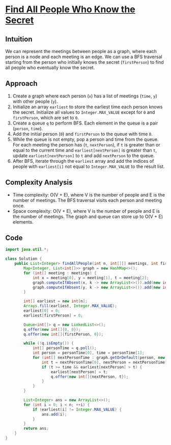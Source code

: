 
# [Find All People Who Know the Secret](https://leetcode.com/problems/find-all-people-with-secret/?envType=daily-question&envId=2024-02-24)

## Intuition
We can represent the meetings between people as a graph, where each person is a node and each meeting is an edge. We can use a BFS traversal starting from the person who initially knows the secret (`firstPerson`) to find all people who eventually know the secret.

## Approach
1. Create a graph where each person (`x`) has a list of meetings (`time`, `y`) with other people (`y`).
2. Initialize an array `earliest` to store the earliest time each person knows the secret. Initialize all values to `Integer.MAX_VALUE` except for `0` and `firstPerson`, which are set to `0`.
3. Create a queue `q` to perform BFS. Each element in the queue is a pair (`person`, `time`).
4. Add the initial person (`0`) and `firstPerson` to the queue with time `0`.
5. While the queue is not empty, pop a person and time from the queue. For each meeting the person has (`t`, `nextPerson`), if `t` is greater than or equal to the current time and `earliest[nextPerson]` is greater than `t`, update `earliest[nextPerson]` to `t` and add `nextPerson` to the queue.
6. After BFS, iterate through the `earliest` array and add the indices of people with `earliest[i]` not equal to `Integer.MAX_VALUE` to the result list.

## Complexity Analysis
- Time complexity: O(V + E), where V is the number of people and E is the number of meetings. The BFS traversal visits each person and meeting once.
- Space complexity: O(V + E), where V is the number of people and E is the number of meetings. The graph and queue can store up to O(V + E) elements.

## Code
```java
import java.util.*;

class Solution {
    public List<Integer> findAllPeople(int n, int[][] meetings, int firstPerson) {
        Map<Integer, List<int[]>> graph = new HashMap<>();
        for (int[] meeting : meetings) {
            int x = meeting[0], y = meeting[1], t = meeting[2];
            graph.computeIfAbsent(x, k -> new ArrayList<>()).add(new int[]{t, y});
            graph.computeIfAbsent(y, k -> new ArrayList<>()).add(new int[]{t, x});
        }

        int[] earliest = new int[n];
        Arrays.fill(earliest, Integer.MAX_VALUE);
        earliest[0] = 0;
        earliest[firstPerson] = 0;

        Queue<int[]> q = new LinkedList<>();
        q.offer(new int[]{0, 0});
        q.offer(new int[]{firstPerson, 0});

        while (!q.isEmpty()) {
            int[] personTime = q.poll();
            int person = personTime[0], time = personTime[1];
            for (int[] nextPersonTime : graph.getOrDefault(person, new ArrayList<>())) {
                int t = nextPersonTime[0], nextPerson = nextPersonTime[1];
                if (t >= time && earliest[nextPerson] > t) {
                    earliest[nextPerson] = t;
                    q.offer(new int[]{nextPerson, t});
                }
            }
        }

        List<Integer> ans = new ArrayList<>();
        for (int i = 0; i < n; ++i) {
            if (earliest[i] != Integer.MAX_VALUE) {
                ans.add(i);
            }
        }
        return ans;
    }
}

